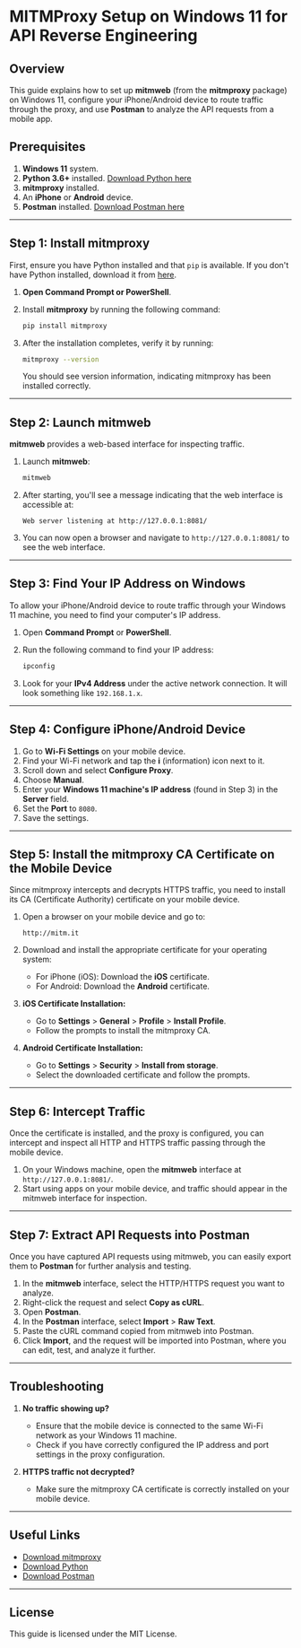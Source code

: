 
# MITMProxy Setup on Windows 11 for API Reverse Engineering

## Overview

This guide explains how to set up **mitmweb** (from the **mitmproxy** package) on Windows 11, configure your iPhone/Android device to route traffic through the proxy, and use **Postman** to analyze the API requests from a mobile app.

## Prerequisites

1. **Windows 11** system.
2. **Python 3.6+** installed. [Download Python here](https://www.python.org/downloads/)
3. **mitmproxy** installed.
4. An **iPhone** or **Android** device.
5. **Postman** installed. [Download Postman here](https://www.postman.com/downloads/)

---

## Step 1: Install mitmproxy

First, ensure you have Python installed and that `pip` is available. If you don't have Python installed, download it from [here](https://www.python.org/downloads/).

1. **Open Command Prompt or PowerShell**.
   
2. Install **mitmproxy** by running the following command:

   ```bash
   pip install mitmproxy
   ```

3. After the installation completes, verify it by running:

   ```bash
   mitmproxy --version
   ```

   You should see version information, indicating mitmproxy has been installed correctly.

---

## Step 2: Launch mitmweb

**mitmweb** provides a web-based interface for inspecting traffic.

1. Launch **mitmweb**:

   ```bash
   mitmweb
   ```

2. After starting, you'll see a message indicating that the web interface is accessible at:

   ```
   Web server listening at http://127.0.0.1:8081/
   ```

3. You can now open a browser and navigate to `http://127.0.0.1:8081/` to see the web interface.

---

## Step 3: Find Your IP Address on Windows

To allow your iPhone/Android device to route traffic through your Windows 11 machine, you need to find your computer's IP address.

1. Open **Command Prompt** or **PowerShell**.
   
2. Run the following command to find your IP address:

   ```bash
   ipconfig
   ```

3. Look for your **IPv4 Address** under the active network connection. It will look something like `192.168.1.x`.

---

## Step 4: Configure iPhone/Android Device

1. Go to **Wi-Fi Settings** on your mobile device.
2. Find your Wi-Fi network and tap the **i** (information) icon next to it.
3. Scroll down and select **Configure Proxy**.
4. Choose **Manual**.
5. Enter your **Windows 11 machine's IP address** (found in Step 3) in the **Server** field.
6. Set the **Port** to `8080`.
7. Save the settings.

---

## Step 5: Install the mitmproxy CA Certificate on the Mobile Device

Since mitmproxy intercepts and decrypts HTTPS traffic, you need to install its CA (Certificate Authority) certificate on your mobile device.

1. Open a browser on your mobile device and go to:

   ```
   http://mitm.it
   ```

2. Download and install the appropriate certificate for your operating system:
   - For iPhone (iOS): Download the **iOS** certificate.
   - For Android: Download the **Android** certificate.

3. **iOS Certificate Installation:**
   - Go to **Settings** > **General** > **Profile** > **Install Profile**.
   - Follow the prompts to install the mitmproxy CA.

4. **Android Certificate Installation:**
   - Go to **Settings** > **Security** > **Install from storage**.
   - Select the downloaded certificate and follow the prompts.

---

## Step 6: Intercept Traffic

Once the certificate is installed, and the proxy is configured, you can intercept and inspect all HTTP and HTTPS traffic passing through the mobile device.

1. On your Windows machine, open the **mitmweb** interface at `http://127.0.0.1:8081/`.
2. Start using apps on your mobile device, and traffic should appear in the mitmweb interface for inspection.

---

## Step 7: Extract API Requests into Postman

Once you have captured API requests using mitmweb, you can easily export them to **Postman** for further analysis and testing.

1. In the **mitmweb** interface, select the HTTP/HTTPS request you want to analyze.
2. Right-click the request and select **Copy as cURL**.
3. Open **Postman**.
4. In the **Postman** interface, select **Import** > **Raw Text**.
5. Paste the cURL command copied from mitmweb into Postman.
6. Click **Import**, and the request will be imported into Postman, where you can edit, test, and analyze it further.

---

## Troubleshooting

1. **No traffic showing up?**
   - Ensure that the mobile device is connected to the same Wi-Fi network as your Windows 11 machine.
   - Check if you have correctly configured the IP address and port settings in the proxy configuration.

2. **HTTPS traffic not decrypted?**
   - Make sure the mitmproxy CA certificate is correctly installed on your mobile device.

---

## Useful Links

- [Download mitmproxy](https://mitmproxy.org/)
- [Download Python](https://www.python.org/downloads/)
- [Download Postman](https://www.postman.com/downloads/)

---

## License

This guide is licensed under the MIT License.
